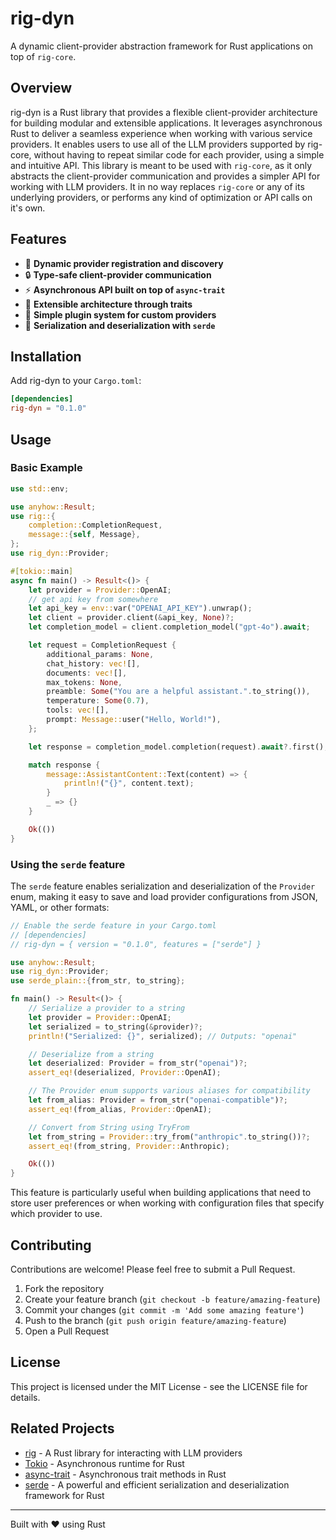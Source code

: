 # rig-dyn

A dynamic client-provider abstraction framework for Rust applications on top of `rig-core`.

## Overview

rig-dyn is a Rust library that provides a flexible client-provider architecture for building modular and extensible applications. It leverages asynchronous Rust to deliver a seamless experience when working with various service providers. It enables users to use all of the LLM providers supported by rig-core, without having to repeat similar code for each provider, using a simple and intuitive API. This library is meant to be used with `rig-core`, as it only abstracts the client-provider communication and provides a simpler API for working with LLM providers. It in no way replaces `rig-core` or any of its underlying providers, or performs any kind of optimization or API calls on it's own.

## Features

- 🔄 **Dynamic provider registration and discovery**
- 🔒 **Type-safe client-provider communication**
- ⚡ **Asynchronous API built on top of `async-trait`**
- 🧩 **Extensible architecture through traits**
- 🔌 **Simple plugin system for custom providers**
- 🔧 **Serialization and deserialization with `serde`**

## Installation

Add rig-dyn to your `Cargo.toml`:

```toml
[dependencies]
rig-dyn = "0.1.0"
```

## Usage

### Basic Example

```rust
use std::env;

use anyhow::Result;
use rig::{
    completion::CompletionRequest,
    message::{self, Message},
};
use rig_dyn::Provider;

#[tokio::main]
async fn main() -> Result<()> {
    let provider = Provider::OpenAI;
    // get api key from somewhere
    let api_key = env::var("OPENAI_API_KEY").unwrap();
    let client = provider.client(&api_key, None)?;
    let completion_model = client.completion_model("gpt-4o").await;

    let request = CompletionRequest {
        additional_params: None,
        chat_history: vec![],
        documents: vec![],
        max_tokens: None,
        preamble: Some("You are a helpful assistant.".to_string()),
        temperature: Some(0.7),
        tools: vec![],
        prompt: Message::user("Hello, World!"),
    };

    let response = completion_model.completion(request).await?.first();

    match response {
        message::AssistantContent::Text(content) => {
            println!("{}", content.text);
        }
        _ => {}
    }

    Ok(())
}
```

### Using the `serde` feature

The `serde` feature enables serialization and deserialization of the `Provider` enum, making it easy to save and load provider configurations from JSON, YAML, or other formats:

```rust
// Enable the serde feature in your Cargo.toml
// [dependencies]
// rig-dyn = { version = "0.1.0", features = ["serde"] }

use anyhow::Result;
use rig_dyn::Provider;
use serde_plain::{from_str, to_string};

fn main() -> Result<()> {
    // Serialize a provider to a string
    let provider = Provider::OpenAI;
    let serialized = to_string(&provider)?;
    println!("Serialized: {}", serialized); // Outputs: "openai"

    // Deserialize from a string
    let deserialized: Provider = from_str("openai")?;
    assert_eq!(deserialized, Provider::OpenAI);

    // The Provider enum supports various aliases for compatibility
    let from_alias: Provider = from_str("openai-compatible")?;
    assert_eq!(from_alias, Provider::OpenAI);

    // Convert from String using TryFrom
    let from_string = Provider::try_from("anthropic".to_string())?;
    assert_eq!(from_string, Provider::Anthropic);

    Ok(())
}
```

This feature is particularly useful when building applications that need to store user preferences or when working with configuration files that specify which provider to use.

## Contributing

Contributions are welcome! Please feel free to submit a Pull Request.

1. Fork the repository
2. Create your feature branch (`git checkout -b feature/amazing-feature`)
3. Commit your changes (`git commit -m 'Add some amazing feature'`)
4. Push to the branch (`git push origin feature/amazing-feature`)
5. Open a Pull Request

## License

This project is licensed under the MIT License - see the LICENSE file for details.

## Related Projects

- [rig](https://rig.rs/) - A Rust library for interacting with LLM providers
- [Tokio](https://tokio.rs/) - Asynchronous runtime for Rust
- [async-trait](https://github.com/dtolnay/async-trait) - Asynchronous trait methods in Rust
- [serde](https://serde.rs/) - A powerful and efficient serialization and deserialization framework for Rust

---

Built with ❤️ using Rust
